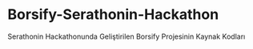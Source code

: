 # Borsify-Serathonin-Hackathon
Serathonin Hackathonunda Geliştirilen Borsify Projesinin Kaynak Kodları
